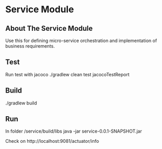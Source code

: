 # Service Module

<!-- ABOUT THE MODULE -->

## About The Service Module

Use this for defining micro-service orchestration and implementation of business requirements.

## Test
Run test with jacoco
./gradlew clean test jacocoTestReport

## Build
./gradlew build

## Run 
In folder /service/build/libs
java -jar service-0.0.1-SNAPSHOT.jar

Check on
http://localhost:9081/actuator/info